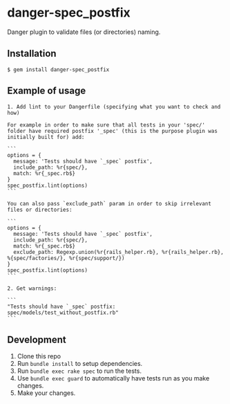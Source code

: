 # danger-spec_postfix

Danger plugin to validate files (or directories) naming.

## Installation

    $ gem install danger-spec_postfix

## Example of usage

    1. Add lint to your Dangerfile (specifying what you want to check and how)

    For example in order to make sure that all tests in your 'spec/' folder have required postfix '_spec' (this is the purpose plugin was initially built for) add:

    ```
    options = {
      message: 'Tests should have `_spec` postfix',
      include_path: %r{spec/},
      match: %r{_spec.rb$}
    }
    spec_postfix.lint(options)
    ```

    You can also pass `exclude_path` param in order to skip irrelevant files or directories:

    ```
    options = {
      message: 'Tests should have `_spec` postfix',
      include_path: %r{spec/},
      match: %r{_spec.rb$}
      exclude_path: Regexp.union(%r{rails_helper.rb}, %r{rails_helper.rb}, %{spec/factories/}, %r{spec/support/})
    }
    spec_postfix.lint(options)
    ```

    2. Get warnings:

    ```
    "Tests should have `_spec` postfix: spec/models/test_without_postfix.rb"
    ```

## Development

1. Clone this repo
2. Run `bundle install` to setup dependencies.
3. Run `bundle exec rake spec` to run the tests.
4. Use `bundle exec guard` to automatically have tests run as you make changes.
5. Make your changes.

